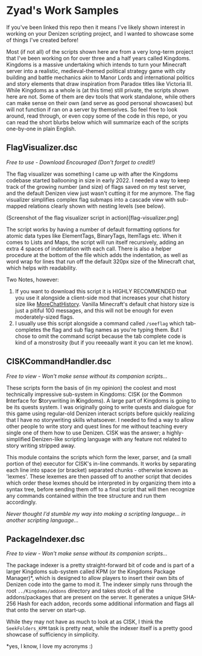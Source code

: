 # Zyad's Work Samples

If you've been linked this repo then it means I've likely shown interest in working on your Denizen scripting project, and I wanted to showcase some of things I've created before!

Most (if not all) of the scripts shown here are from a very long-term project that I've been working on for over three and a half years called Kingdoms. Kingdoms is a massive undertaking which intends to turn your Minecraft server into a realistic, medieval-themed political strategy game with city building and battle mechanics akin to Manor Lords and international politics and story elements that draw inspiration from Paradox titles like Victoria III. While Kingdoms as a whole is (at this time) still private, the scripts shown here are not. Some of them are dev tools that work standalone, while others can make sense on their own (and serve as good personal showcases) but will not function if ran on a server by themselves. So feel free to look around, read through, or even copy some of the code in this repo, or you can read the short blurbs below which will summarize each of the scripts one-by-one in plain English.

## FlagVisualizer.dsc
*Free to use - Download Encouraged (Don't forget to credit!)*

The flag visualizer was something I came up with after the Kingdoms codebase started ballooning in size in early 2022. I needed a way to keep track of the growing number (and size) of flags saved on my test server, and the default Denizen view just wasn't cutting it for me anymore. The flag visualizer simplifies complex flag submaps into a cascade view with sub-mapped relations clearly shown with nesting levels (see below).

(Screenshot of the flag visualizer script in action)[flag-visualizer.png]

The script works by having a number of default formatting options for atomic data types like ElementTags, BinaryTags, ItemTags etc. When it comes to Lists and Maps, the script will run itself recursively, adding an extra 4 spaces of indentation with each call. There is also a helper procedure at the bottom of the file which adds the indentation, as well as word wrap for lines that run off the default 320px size of the Minecraft chat, which helps with readability.

Two Notes, however:
1. If you want to download this script it is HIGHLY RECOMMENDED that you use it alongside a client-side mod that increases your chat history size like [MoreChatHistory](https://modrinth.com/mod/morechathistory). Vanilla Minecraft's default chat history size is just a pitiful 100 messages, and this will not be enough for even moderately-sized flags.
2. I usually use this script alongside a command called `/seeflag` which tab-completes the flag and sub flag names as you're typing them. But I chose to omit the command script because the tab complete code is kind of a monstrosity (but if you reeeaally want it you can let me know).

## CISKCommandHandler.dsc
*Free to view - Won't make sense without its companion scripts...*

These scripts form the basis of (in my opinion) the coolest and most technically impressive sub-system in Kingdoms: CISK (or the **C**ommon **I**nterface for **S**torywriting in **K**ingdoms). A large part of Kingdoms is going to be its quests system. I was originally going to write quests and dialogue for this game using regular-old Denizen interact scripts before quickly realizing that I have no storywriting skills whatsoever. I needed to find a way to allow other people to write story and quest lines for me without teaching every single one of them how to use Denizen. CISK was the answer; a highly-simplified Denizen-like scripting language with any feature not related to story writing stripped away.

This module contains the scripts which form the lexer, parser, and (a small portion of the) executor for CISK's in-line commands. It works by separating each line into space (or bracket) separated chunks - otherwise known as 'lexmes'. These lexemes are then passed off to another script that decides which order these lexmes should be interpreted in by organizing them into a syntax tree, before sending them off to a final script that will then recognize any commands contained within the tree structure and run them accordingly.

*Never thought I'd stumble my way into making a scripting language... in another scripting language...*

## PackageIndexer.dsc
*Free to view - Won't make sense without its companion scripts...*

The package indexer is a pretty straight-forward bit of code and is part of a larger Kingdoms sub-system called KPM (or the Kingdoms Package Manager)*, which is designed to allow players to insert their own bits of Denizen code into the game to mod it. The indexer simply runs through the root `../Kingdoms/addons` directory and takes stock of all the addons/packages that are present on the server. It generates a unique SHA-256 Hash for each addon, records some additional information and flags all that onto the server on start-up.

While they may not have as much to look at as CISK, I think the `SeekFolders_KPM` task is pretty neat, while the indexer itself is a pretty good showcase of sufficiency in simplicity.

*yes, I know, I love my acronyms :)